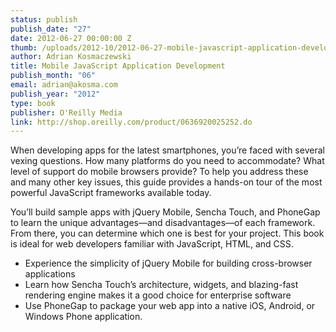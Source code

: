 ```yaml
---
status: publish
publish_date: "27"
date: 2012-06-27 00:00:00 Z
thumb: /uploads/2012-10/2012-06-27-mobile-javascript-application-development.gif
author: Adrian Kosmaczewski
title: Mobile JavaScript Application Development
publish_month: "06"
email: adrian@akosma.com
publish_year: "2012"
type: book
publisher: O'Reilly Media
link: http://shop.oreilly.com/product/0636920025252.do
---
```


When developing apps for the latest smartphones, you’re faced with several vexing questions. How many platforms do you need to accommodate? What level of support do mobile browsers provide? To help you address these and many other key issues, this guide provides a hands-on tour of the most powerful JavaScript frameworks available today.

You’ll build sample apps with jQuery Mobile, Sencha Touch, and PhoneGap to learn the unique advantages—and disadvantages—of each framework. From there, you can determine which one is best for your project. This book is ideal for web developers familiar with JavaScript, HTML, and CSS.

- Experience the simplicity of jQuery Mobile for building cross-browser applications
- Learn how Sencha Touch’s architecture, widgets, and blazing-fast rendering engine makes it a good choice for enterprise software
- Use PhoneGap to package your web app into a native iOS, Android, or Windows Phone application.
